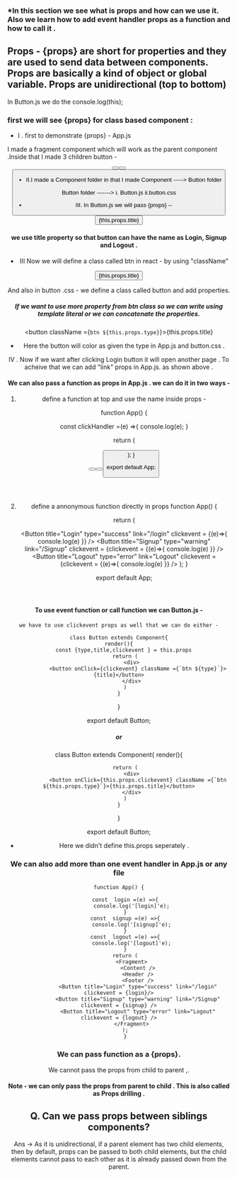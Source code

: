 ###  *In this section we see what is props and how can we use it. Also we learn how to add event handler props as a function and how to call it . 

## Props - {props} are short for properties and they are used to send data between components. Props are basically a kind of object or global variable. Props are unidirectional (top to bottom)

In Button.js we do the console.log(this);

### first we will see {props} for class based component :

* I . first to demonstrate {props} - App.js 

I made a fragment component which will work as the parent component .Inside that I made 3 children button -

<Fragment>
    <Content />
    <Header />
    <Footer />
    <Button title="Login" type="success" link="/login" />
    <Button title="Signup" type="warning" link="/Signup" />
    <Button title="Logout" type="error" link="Logout" />
</Fragment>

* II.I made a Component folder in that I made 
Component -----> Button folder 

Button folder -------> i. Button.js         ii.button.css

* III. In Button.js we will pass {props}  -- <button >{this.props.title}</button>

#### we use title property so that button can have the name as Login, Signup and Logout . 

 * III Now we will define a class called btn in react - by using "className"

<button className ="btn ">{this.props.title}</button>

And also in button .css - we define a class called button and add properties. 

#####  If we want to use more property from btn class so we can write using template literal or we can concatenate the properties.

<button className ={`btn ${this.props.type}`}>{this.props.title}</button>

* Here the button will color as given the type in App.js and button.css . 


IV . Now if we want after clicking Login button it will open another page . To acheive that we can add "link" props
 in App.js. as shown above . 


#### We can also pass a function as props in App.js . we can do it in two ways - 

1. define a function at top and use the name inside props -

    function App() {

    const  clickHandler =(e) =>{
        console.log(e);
    }
      
    return (
        <Fragment>
            <Content />
            <Header />
            <Footer />
            <Button title="Login" type="success" link="/login" clickevent = {clickHandler}/>
            <Button title="Signup" type="warning" link="/Signup" clickevent = {clickHandler} />
            <Button title="Logout" type="error" link="Logout" clickevent = {clickHandler} />
        </Fragment>
    );
    }

    export default App;


2. define a annonymous function directly in props
    function App() {

    return (
        <Fragment>
            <Content />
            <Header />
            <Footer />
            <Button title="Login" type="success" link="/login" 
            clickevent = {(e)=>{
                console.log(e)
            }} />
            <Button title="Signup" type="warning" link="/Signup" 
            clickevent = {clickevent = {(e)=>{
                console.log(e)
            }} />
            <Button title="Logout" type="error" link="Logout" 
            clickevent = {clickevent = {(e)=>{
                console.log(e)
            }} />
        </Fragment>
    );
    }

    export default App;


#### To use event function or call function we can Button.js - 

    we have to use clickevent props as well that we can do either -

    class Button extends Component{
    render(){
        const {type,title,clickevent } = this.props 
        return (
            <div>
                <button onClick={clickevent} className ={`btn ${type}`}>{title}</button>
            </div>
        )
    }
}

export default Button; 

##### or 
 class Button extends Component{
    render(){
    
        return (
            <div>
                <button onClick={this.props.clickevent} className ={`btn ${this.props.type}`}>{this.props.title}</button>
            </div>
        )
    }
}

export default Button;

* Here we didn't define this.props seperately . 



### We can also add more than one event handler in App.js or any file 

    function App() {

        const  login =(e) =>{
            console.log('[login]'e);
        }
        const  signup =(e) =>{
            console.log('[signup]'e);
        }
        const  logout =(e) =>{
            console.log('[logout]'e);
        }
        return (
            <Fragment>
                <Content />
                <Header />
                <Footer />
                <Button title="Login" type="success" link="/login" clickevent = {login}/>
                <Button title="Signup" type="warning" link="/Signup" clickevent = {signup} />
                <Button title="Logout" type="error" link="Logout" clickevent = {logout} />
            </Fragment>
        );
        }

### We can pass function as a {props}.
 

We cannot pass the props from child to parent ,.

#### Note - we can only pass the props from parent to child . This is also called as Props drilling . 


## Q. Can we pass props between siblings components?
Ans -> As it is unidirectional, if a parent element has two child elements, then by default, props can be passed
to both child elements, but the child elements cannot pass to each other as it is already passed down from
the parent.